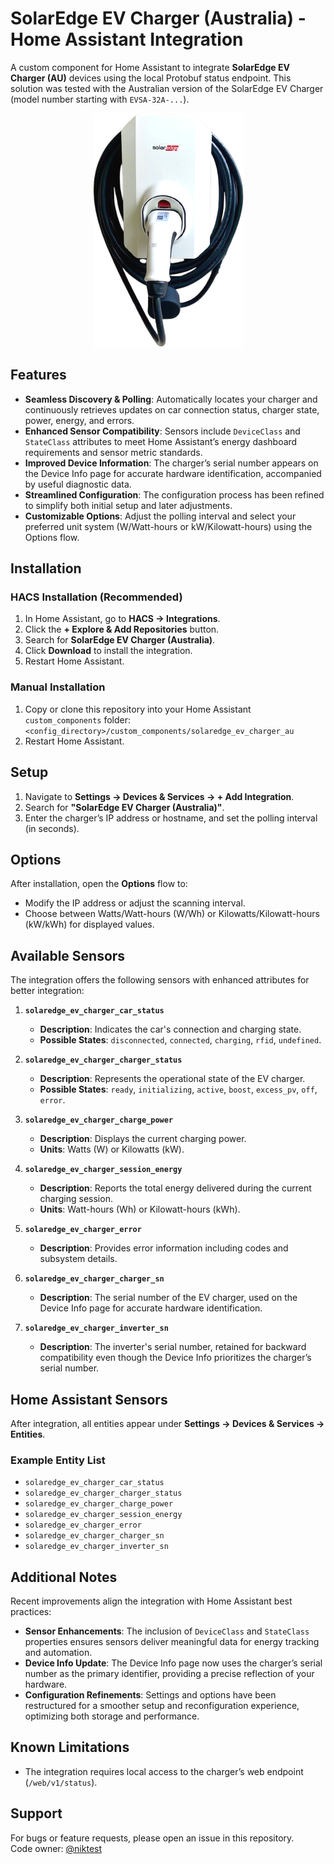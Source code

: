 # SolarEdge EV Charger (Australia) - Home Assistant Integration

A custom component for Home Assistant to integrate **SolarEdge EV Charger (AU)** devices using the local Protobuf status endpoint. This solution was tested with the Australian version of the SolarEdge EV Charger (model number starting with `EVSA-32A-...`).

<div align="center">
  <img src="docs/images/SolarEdge-EV-Charger-AU.png" alt="SolarEdge EV Charger (Australia)">
</div>

## Features

- **Seamless Discovery & Polling**: Automatically locates your charger and continuously retrieves updates on car connection status, charger state, power, energy, and errors.
- **Enhanced Sensor Compatibility**: Sensors include `DeviceClass` and `StateClass` attributes to meet Home Assistant’s energy dashboard requirements and sensor metric standards.
- **Improved Device Information**: The charger’s serial number appears on the Device Info page for accurate hardware identification, accompanied by useful diagnostic data.
- **Streamlined Configuration**: The configuration process has been refined to simplify both initial setup and later adjustments.
- **Customizable Options**: Adjust the polling interval and select your preferred unit system (W/Watt-hours or kW/Kilowatt-hours) using the Options flow.

## Installation

### HACS Installation (Recommended)

1. In Home Assistant, go to **HACS → Integrations**.
2. Click the **+ Explore & Add Repositories** button.
3. Search for **SolarEdge EV Charger (Australia)**.
4. Click **Download** to install the integration.
5. Restart Home Assistant.

### Manual Installation

1. Copy or clone this repository into your Home Assistant `custom_components` folder:
   `<config_directory>/custom_components/solaredge_ev_charger_au`
2. Restart Home Assistant.

## Setup

1. Navigate to **Settings → Devices & Services → + Add Integration**.
2. Search for **"SolarEdge EV Charger (Australia)"**.
3. Enter the charger’s IP address or hostname, and set the polling interval (in seconds).

## Options

After installation, open the **Options** flow to:
- Modify the IP address or adjust the scanning interval.
- Choose between Watts/Watt-hours (W/Wh) or Kilowatts/Kilowatt-hours (kW/kWh) for displayed values.

## Available Sensors

The integration offers the following sensors with enhanced attributes for better integration:

1. **`solaredge_ev_charger_car_status`**
   - **Description**: Indicates the car's connection and charging state.
   - **Possible States**: `disconnected`, `connected`, `charging`, `rfid`, `undefined`.

2. **`solaredge_ev_charger_charger_status`**
   - **Description**: Represents the operational state of the EV charger.
   - **Possible States**: `ready`, `initializing`, `active`, `boost`, `excess_pv`, `off`, `error`.

3. **`solaredge_ev_charger_charge_power`**
   - **Description**: Displays the current charging power.
   - **Units**: Watts (W) or Kilowatts (kW).

4. **`solaredge_ev_charger_session_energy`**
   - **Description**: Reports the total energy delivered during the current charging session.
   - **Units**: Watt-hours (Wh) or Kilowatt-hours (kWh).

5. **`solaredge_ev_charger_error`**
   - **Description**: Provides error information including codes and subsystem details.

6. **`solaredge_ev_charger_charger_sn`**
   - **Description**: The serial number of the EV charger, used on the Device Info page for accurate hardware identification.

7. **`solaredge_ev_charger_inverter_sn`**
   - **Description**: The inverter's serial number, retained for backward compatibility even though the Device Info prioritizes the charger’s serial number.

## Home Assistant Sensors

After integration, all entities appear under **Settings → Devices & Services → Entities**.

### Example Entity List

- `solaredge_ev_charger_car_status`
- `solaredge_ev_charger_charger_status`
- `solaredge_ev_charger_charge_power`
- `solaredge_ev_charger_session_energy`
- `solaredge_ev_charger_error`
- `solaredge_ev_charger_charger_sn`
- `solaredge_ev_charger_inverter_sn`

## Additional Notes

Recent improvements align the integration with Home Assistant best practices:

- **Sensor Enhancements**: The inclusion of `DeviceClass` and `StateClass` properties ensures sensors deliver meaningful data for energy tracking and automation.
- **Device Info Update**: The Device Info page now uses the charger’s serial number as the primary identifier, providing a precise reflection of your hardware.
- **Configuration Refinements**: Settings and options have been restructured for a smoother setup and reconfiguration experience, optimizing both storage and performance.

## Known Limitations

- The integration requires local access to the charger’s web endpoint (`/web/v1/status`).

## Support

For bugs or feature requests, please open an issue in this repository.  
Code owner: [@niktest](https://github.com/niktest/solaredge_ev_charger_au)
